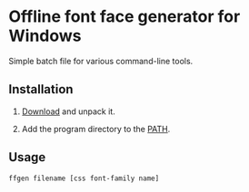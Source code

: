 # Offline font face generator for Windows

Simple batch file for various command-line tools.

## Installation

1. [Download][] and unpack it.

2. Add the program directory to the [PATH][].

## Usage

```
ffgen filename [css font-family name]
```

[PATH]: http://superuser.com/a/284351
[Download]: https://github.com/bendera/ffgen/archive/master.zip
